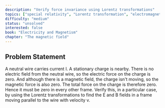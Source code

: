 ```yaml
---
description: "Verify force invariance using Lorentz transformations"
topics: ["special relativity", "Lorentz transformation", "electromagnetic force"]
difficulty: "medium"
status: "unsolved"
interested: false
book: "Electricity and Magnetism"
chapter: "The magnetic field"
---
```


## Problem Statement
A neutral wire carries current I. A stationary charge is nearby. There is no electric field from the neutral wire, so the electric force on the charge is zero. And although there is a magnetic field, the charge isn't moving, so the magnetic force is also zero. The total force on the charge is therefore zero. Hence it must be zero in every other frame. Verify this, in a particular case, by using the Lorentz transformations to find the E and B fields in a frame moving parallel to the wire with velocity v.